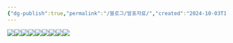 ```yaml
---
{"dg-publish":true,"permalink":"/블로그/발표자료/","created":"2024-10-03T12:20:25.796+09:00"}
---
```


![](https://i.imgur.com/mai00FL.jpeg)![](https://i.imgur.com/ktiCAOg.png)![](https://i.imgur.com/M3jNweO.jpeg)![](https://i.imgur.com/Upnr1ja.jpeg)![](https://i.imgur.com/UvBY5SP.jpeg)![](https://i.imgur.com/S22rVB1.jpeg)![](https://i.imgur.com/UUPXdj3.jpeg)![](https://i.imgur.com/5Dy3c1z.png)![](https://i.imgur.com/YRApdrf.jpeg)


